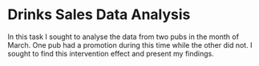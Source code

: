 # Drinks Sales Data Analysis


In this task I sought to analyse the data from two pubs in the month of March. One pub had a promotion during this time while the other did not.
I sought to find this intervention effect and present my findings.


